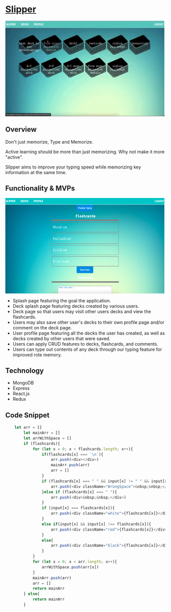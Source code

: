 # [Slipper](https://slippers.herokuapp.com/)

<img align="center" width="500" height="300" src="https://github.com/ccy1563/Flashcard-Wars/blob/main/slipper.gif">

## Overview
Don't just memorize, Type and Memorize.

Active learning should be more than just memorizing. Why not make it more "active". 

Slipper aims to improve your typing speed while memorizing key information at the same time.

## Functionality & MVPs
<img align="center" width="500" height="300" src="https://github.com/ccy1563/Flashcard-Wars/blob/main/flashcard_show.jpg">

* Splash page featuring the goal the application.
* Deck splash page featuring decks created by various users.
* Deck page so that users may visit other users decks and view the flashcards. 
* Users may also save other user's decks to their own profile page and/or comment on the deck page.
* User profile page featuring all the decks the user has created, as well as decks created by other users that were saved.
* Users can apply CRUD features to decks, flashcards, and comments.
* Users can type out contents of any deck through our typing feature for improved rote memory.

## Technology
* MongoDB
* Express
* React.js
* Redux

## Code Snippet
```Javascript
    let arr = []
        let mainArr = []
        let arrWithSpace = []
        if (flashcards){
            for (let x = 0; x < flashcards.length; x++){
                if(flashcards[x] === `\n`){
                    arr.push(<div></div>)                    
                    mainArr.push(arr)
                    arr = []
                }
                if (flashcards[x] === " " && input[x] != " " && input[x] != undefined){
                    arr.push(<div className="WrongSpace">&nbsp;&nbsp;</div>)
                }else if (flashcards[x] === " "){
                    arr.push(<div>&nbsp;&nbsp;</div>)
                }
                if (input[x] === flashcards[x]){
                    arr.push(<div className="white">{flashcards[x]}</div>)                
                }            
                else if(input[x] && input[x] !== flashcards[x]){
                    arr.push(<div className="red">{flashcards[x]}</div>)    
                }            
                else{
                    arr.push(<div className="black">{flashcards[x]}</div>)
                }
            }
            for (let x = 0; x < arr.length; x++){
                arrWithSpace.push(arr[x])
            }
            mainArr.push(arr)
            arr = []
            return mainArr
        } else{
            return mainArr
        }
```